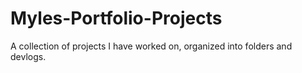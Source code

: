 # Myles-Portfolio-Projects
A collection of projects I have worked on, organized into folders and devlogs. 
